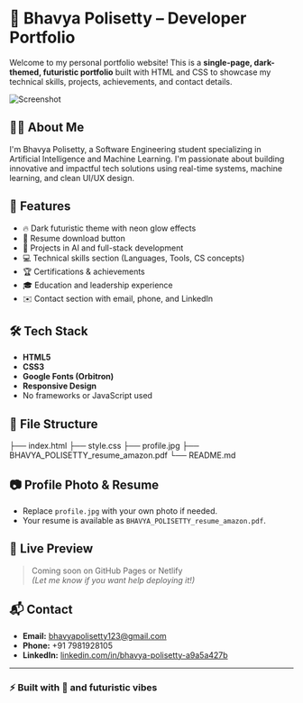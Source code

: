 # 🌌 Bhavya Polisetty – Developer Portfolio

Welcome to my personal portfolio website! This is a **single-page, dark-themed, futuristic portfolio** built with HTML and CSS to showcase my technical skills, projects, achievements, and contact details.

![Screenshot](screenshot.png) <!-- Optional: Add a screenshot of your site -->

## 👩‍💻 About Me

I'm Bhavya Polisetty, a Software Engineering student specializing in Artificial Intelligence and Machine Learning. I'm passionate about building innovative and impactful tech solutions using real-time systems, machine learning, and clean UI/UX design.

## 🚀 Features

- 🔥 Dark futuristic theme with neon glow effects
- 📄 Resume download button
- 🧠 Projects in AI and full-stack development
- 💻 Technical skills section (Languages, Tools, CS concepts)
- 🏆 Certifications & achievements
- 🎓 Education and leadership experience
- ✉️ Contact section with email, phone, and LinkedIn

## 🛠️ Tech Stack

- **HTML5**
- **CSS3**
- **Google Fonts (Orbitron)**
- **Responsive Design**
- No frameworks or JavaScript used

## 📂 File Structure

├── index.html
├── style.css
├── profile.jpg
├── BHAVYA_POLISETTY_resume_amazon.pdf
└── README.md


## 📷 Profile Photo & Resume

- Replace `profile.jpg` with your own photo if needed.
- Your resume is available as `BHAVYA_POLISETTY_resume_amazon.pdf`.

## 📡 Live Preview

> Coming soon on GitHub Pages or Netlify  
*(Let me know if you want help deploying it!)*

## 📬 Contact

- **Email:** bhavyapolisetty123@gmail.com  
- **Phone:** +91 7981928105  
- **LinkedIn:** [linkedin.com/in/bhavya-polisetty-a9a5a427b](https://www.linkedin.com/in/bhavya-polisetty-a9a5a427b)

---

### ⚡ Built with 💙 and futuristic vibes

